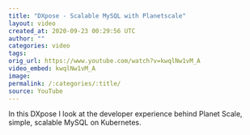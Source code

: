 ```yaml
---
title: "DXpose - Scalable MySQL with Planetscale"
layout: video
created_at: 2020-09-23 00:29:56 UTC
author: ""
categories: video
tags: 
orig_url: https://www.youtube.com/watch?v=kwqlNw1vM_A
video_embed: kwqlNw1vM_A
image: 
permalink: /:categories/:title/
source: YouTube
---
```

In this DXpose I look at the developer experience behind Planet Scale, simple, scalable MySQL on Kubernetes.